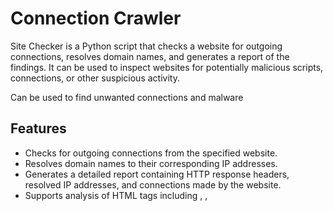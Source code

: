 # Connection Crawler

Site Checker is a Python script that checks a website for outgoing connections, resolves domain names, and generates a report of the findings. It can be used to inspect websites for potentially malicious scripts, connections, or other suspicious activity.

Can be used to find unwanted connections and malware

## Features

- Checks for outgoing connections from the specified website.
- Resolves domain names to their corresponding IP addresses.
- Generates a detailed report containing HTTP response headers, resolved IP addresses, and connections made by the website.
- Supports analysis of HTML tags including <a>, <img>, <script>, and <link>.
- Uses BeautifulSoup for HTML parsing and Requests for HTTP requests.

## Usage

1. Clone the repository:

    ```
    git clone https://github.com/your-username/site-checker.git
    ```

2. Navigate to the project directory:

    ```
    cd site-checker
    ```

3. Install the required dependencies:

    ```
    pip install -r requirements.txt
    ```

4. Run the script:

    ```
    python crawler.py
    ```

5. Follow the prompts to enter the URL to check and specify the filename for the report.

## License

This project is licensed under the MIT License - see the [LICENSE](LICENSE) file for details.

## Acknowledgements

- [Requests](https://docs.python-requests.org/en/latest/) - HTTP library for making requests in Python.
- [Beautiful Soup](https://www.crummy.com/software/BeautifulSoup/bs4/doc/) - Python library for pulling data out of HTML and XML files.
